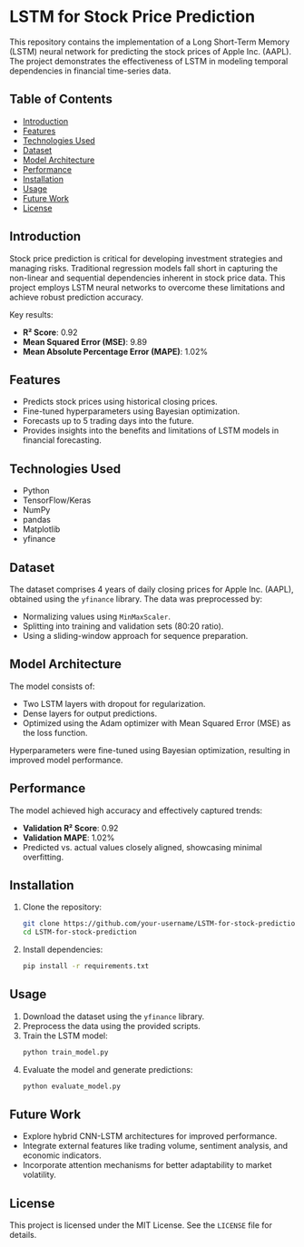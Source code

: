 # LSTM for Stock Price Prediction

This repository contains the implementation of a Long Short-Term Memory (LSTM) neural network for predicting the stock prices of Apple Inc. (AAPL). The project demonstrates the effectiveness of LSTM in modeling temporal dependencies in financial time-series data.

## Table of Contents

- [Introduction](#introduction)
- [Features](#features)
- [Technologies Used](#technologies-used)
- [Dataset](#dataset)
- [Model Architecture](#model-architecture)
- [Performance](#performance)
- [Installation](#installation)
- [Usage](#usage)
- [Future Work](#future-work)
- [License](#license)

## Introduction

Stock price prediction is critical for developing investment strategies and managing risks. Traditional regression models fall short in capturing the non-linear and sequential dependencies inherent in stock price data. This project employs LSTM neural networks to overcome these limitations and achieve robust prediction accuracy.

Key results:
- **R² Score**: 0.92
- **Mean Squared Error (MSE)**: 9.89
- **Mean Absolute Percentage Error (MAPE)**: 1.02%

## Features

- Predicts stock prices using historical closing prices.
- Fine-tuned hyperparameters using Bayesian optimization.
- Forecasts up to 5 trading days into the future.
- Provides insights into the benefits and limitations of LSTM models in financial forecasting.

## Technologies Used

- Python
- TensorFlow/Keras
- NumPy
- pandas
- Matplotlib
- yfinance

## Dataset

The dataset comprises 4 years of daily closing prices for Apple Inc. (AAPL), obtained using the `yfinance` library. The data was preprocessed by:
- Normalizing values using `MinMaxScaler`.
- Splitting into training and validation sets (80:20 ratio).
- Using a sliding-window approach for sequence preparation.

## Model Architecture

The model consists of:
- Two LSTM layers with dropout for regularization.
- Dense layers for output predictions.
- Optimized using the Adam optimizer with Mean Squared Error (MSE) as the loss function.

Hyperparameters were fine-tuned using Bayesian optimization, resulting in improved model performance.

## Performance

The model achieved high accuracy and effectively captured trends:
- **Validation R² Score**: 0.92
- **Validation MAPE**: 1.02%
- Predicted vs. actual values closely aligned, showcasing minimal overfitting.

## Installation

1. Clone the repository:
   ```bash
   git clone https://github.com/your-username/LSTM-for-stock-prediction.git
   cd LSTM-for-stock-prediction
   ```
2. Install dependencies:
   ```bash
   pip install -r requirements.txt
   ```

## Usage

1. Download the dataset using the `yfinance` library.
2. Preprocess the data using the provided scripts.
3. Train the LSTM model:
   ```bash
   python train_model.py
   ```
4. Evaluate the model and generate predictions:
   ```bash
   python evaluate_model.py
   ```

## Future Work

- Explore hybrid CNN-LSTM architectures for improved performance.
- Integrate external features like trading volume, sentiment analysis, and economic indicators.
- Incorporate attention mechanisms for better adaptability to market volatility.

## License

This project is licensed under the MIT License. See the `LICENSE` file for details.
